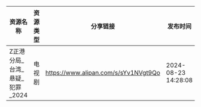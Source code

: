 | 资源名称                | 资源类型 | 分享链接                                 | 发布时间                |
| ------------------- | ---- | ------------------------------------ | ------------------- |
| Z正港分局_台湾_悬疑_犯罪_2024 | 电视剧  | https://www.alipan.com/s/sYv1NVgt9Qo | 2024-08-23 14:28:08 |
